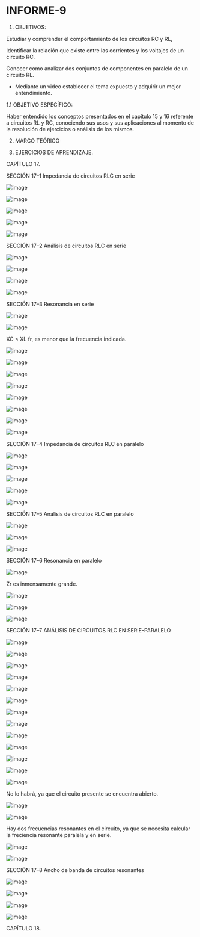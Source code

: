 # INFORME-9

1. OBJETIVOS:

Estudiar y comprender el comportamiento de los circuitos RC y RL,

Identificar la relación que existe entre las corrientes y los voltajes de un circuito RC.

Conocer como analizar dos conjuntos de componentes en paralelo de un circuito RL.

- Mediante un video establecer el tema expuesto y adquirir un mejor entendimiento.

1.1 OBJETIVO ESPECÍFICO:

Haber entendido los conceptos presentados en el capítulo 15 y 16 referente a circuitos RL y RC, conociendo sus usos y sus aplicaciones al momento de la resolución de ejercicios o análisis de los mismos.

2. MARCO TEÓRICO


3. EJERCICIOS DE APRENDIZAJE.

CAPÍTULO 17.

SECCIÓN 17–1 Impedancia de circuitos RLC en serie

![image](https://user-images.githubusercontent.com/117920423/221473389-d53dbd5b-5cfe-4ed9-8f5a-74382015ee93.png)

![image](https://user-images.githubusercontent.com/117920423/221473422-2c5b89ef-79a3-4452-90e0-2435c882bee7.png)

![image](https://user-images.githubusercontent.com/117920423/221473592-038a3443-8359-4528-930d-90a3d0adaa6b.png)

![image](https://user-images.githubusercontent.com/117920423/221473721-fa1a3d64-3f76-4c5c-a90f-16b2968b7980.png)

![image](https://user-images.githubusercontent.com/117920423/221473742-5089f733-bc7a-4325-bd86-05fd91e2ffc0.png)

SECCIÓN 17–2 Análisis de circuitos RLC en serie

![image](https://user-images.githubusercontent.com/117920423/221474274-416a0f0b-d9bd-4a6a-97d4-c55b0d4d8a70.png)

![image](https://user-images.githubusercontent.com/117920423/221474298-d7afdc35-116d-4bae-ab1a-14ff1b49f362.png)

![image](https://user-images.githubusercontent.com/117920423/221475012-56b1801e-73c7-462f-b0e5-14c5a6898956.png)

![image](https://user-images.githubusercontent.com/117920423/221475036-95f96257-1736-454a-8f65-a2f4de1ff787.png)

SECCIÓN 17–3 Resonancia en serie

![image](https://user-images.githubusercontent.com/117920423/221475425-4314e28b-77fe-445f-8c49-6371d21a8964.png)

![image](https://user-images.githubusercontent.com/117920423/221474298-d7afdc35-116d-4bae-ab1a-14ff1b49f362.png)

XC < XL fr, es menor que la frecuencia indicada.

![image](https://user-images.githubusercontent.com/117920423/221476211-71cf8e37-96c0-4ab6-97ed-1963f93d19e0.png)

![image](https://user-images.githubusercontent.com/117920423/221476351-a5c1e397-acea-462c-a118-01d7d8eb2548.png)

![image](https://user-images.githubusercontent.com/117920423/221476420-5777982e-0f4d-49f5-8c30-48520344e04b.png)

![image](https://user-images.githubusercontent.com/117920423/221476471-956ea1be-65f1-48ce-ac39-fc5747464547.png)

![image](https://user-images.githubusercontent.com/117920423/221476585-fb1684a1-ed01-459c-8338-a4438de8ac4d.png)

![image](https://user-images.githubusercontent.com/117920423/221476933-ee1017f2-444b-4b86-bb50-631be28f396a.png)

![image](https://user-images.githubusercontent.com/117920423/221476961-ca7224b2-0e99-49cb-b170-1300de15c804.png)

![image](https://user-images.githubusercontent.com/117920423/221477069-519b91bc-8cb3-41a4-9211-9889d44322f2.png)

SECCIÓN 17–4 Impedancia de circuitos RLC en paralelo

![image](https://user-images.githubusercontent.com/117920423/221477237-cc9a7461-a44a-4a1f-b909-4f92ead6a0a7.png)

![image](https://user-images.githubusercontent.com/117920423/221477276-ccdc90b7-bcde-4518-9731-5c6ef1f8ac8e.png)

![image](https://user-images.githubusercontent.com/117920423/221477392-e15b0440-dfc4-41c1-8e33-bdee999be199.png)

![image](https://user-images.githubusercontent.com/117920423/221477424-46eb9786-766b-4b94-8c9c-bf9cfcfbfe98.png)

![image](https://user-images.githubusercontent.com/117920423/221477450-9deee3fc-15cc-4ad9-92e7-768bc17853c1.png)

SECCIÓN 17–5 Análisis de circuitos RLC en paralelo

![image](https://user-images.githubusercontent.com/117920423/221478150-44f502f9-3e24-4735-95ad-b7f93c3d9cbc.png)

![image](https://user-images.githubusercontent.com/117920423/221478170-97101307-15da-4956-86a4-d267ae70becb.png)

![image](https://user-images.githubusercontent.com/117920423/221478419-7a82f8b0-f75d-4be1-8a74-85e8bdff863d.png)

SECCIÓN 17–6 Resonancia en paralelo

![image](https://user-images.githubusercontent.com/117920423/221478479-6e32782f-6d91-4471-8c95-7a816c78ac21.png)

Zr es inmensamente grande.

![image](https://user-images.githubusercontent.com/117920423/221478919-b612aeae-fcb2-4d29-953d-eef26898015c.png)

![image](https://user-images.githubusercontent.com/117920423/221478937-bb6438a5-7e25-480d-baef-5702487d26e6.png)

![image](https://user-images.githubusercontent.com/117920423/221479122-cfc06e0d-4e52-4101-913d-09791065dd73.png)

SECCIÓN 17–7 ANÁLISIS DE CIRCUITOS RLC EN SERIE-PARALELO

![image](https://user-images.githubusercontent.com/117920423/221479313-3278b7ad-cb1a-483f-9ce7-a7dc1e599a58.png)

![image](https://user-images.githubusercontent.com/117920423/221479700-b439f015-665c-4483-a4c7-8fba283e56df.png)

![image](https://user-images.githubusercontent.com/117920423/221479873-c90edd66-e99e-4c85-851f-5b43036662d9.png)

![image](https://user-images.githubusercontent.com/117920423/221479907-460e8c44-a3e2-4bb3-a695-18a32704675d.png)

![image](https://user-images.githubusercontent.com/117920423/221479984-a184c335-ebd3-468e-965e-e760195f9bff.png)

![image](https://user-images.githubusercontent.com/117920423/221480023-8e213cca-c3e6-4dec-a7f4-11338eb8b0fd.png)

![image](https://user-images.githubusercontent.com/117920423/221480098-7a8cd213-f005-416c-9854-5729fd7a1fd0.png)

![image](https://user-images.githubusercontent.com/117920423/221480164-8b4e9cf3-5652-4024-9f5a-6c3597376aaa.png)

![image](https://user-images.githubusercontent.com/117920423/221480193-267eea6b-f640-4f3f-9277-ffdce550fd7e.png)

![image](https://user-images.githubusercontent.com/117920423/221480215-56795c20-9b16-40ec-902e-bac7de7755d0.png)

![image](https://user-images.githubusercontent.com/117920423/221480685-18eb5414-8a0f-4a3c-8777-456b5db13eb8.png)

![image](https://user-images.githubusercontent.com/117920423/221481391-f366d866-a502-4c95-9bb4-efbfec725e4e.png)

![image](https://user-images.githubusercontent.com/117920423/221481458-ef8fbaed-9035-479e-9c15-a4ee5b5ae387.png)

No lo habrá, ya que el circuito presente se encuentra abierto.

![image](https://user-images.githubusercontent.com/117920423/221481692-3127263b-50db-4ff4-8f6c-951698176f88.png)

![image](https://user-images.githubusercontent.com/117920423/221481713-9b8e7bea-8947-4217-8f0e-0120c925e74a.png)

Hay dos frecuencias resonantes en el circuito, ya que se necesita calcular la freciencia resonante paralela y en serie.

![image](https://user-images.githubusercontent.com/117920423/221481893-752bec15-7cd7-4f69-b20c-8144b15c1e13.png)

![image](https://user-images.githubusercontent.com/117920423/221481942-71301381-01d1-4b07-aa60-8d69e0a2a3ad.png)

SECCIÓN 17–8 Ancho de banda de circuitos resonantes

![image](https://user-images.githubusercontent.com/117920423/221481999-d9e124eb-557b-4014-8c41-3d7d68afeb7d.png)

![image](https://user-images.githubusercontent.com/117920423/221482055-269f8f81-3e14-4d02-aa2b-c3fc5f73fcaf.png)

![image](https://user-images.githubusercontent.com/117920423/221482100-d192923e-a86b-4af9-a559-3a5342728d1b.png)

![image](https://user-images.githubusercontent.com/117920423/221482135-46047ae1-ee83-472f-aeac-ae8878bac3b9.png)

CAPÍTULO 18.















